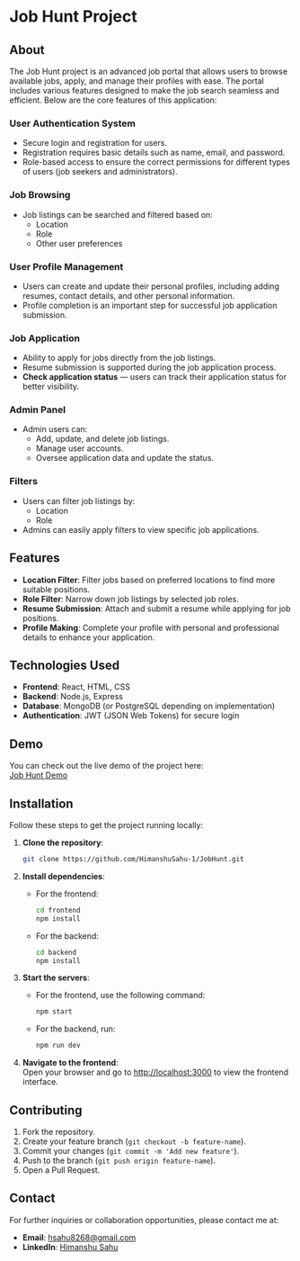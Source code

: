  # Job Hunt Project

## About
The Job Hunt project is an advanced job portal that allows users to browse available jobs, apply, and manage their profiles with ease. The portal includes various features designed to make the job search seamless and efficient. Below are the core features of this application:

### User Authentication System
- Secure login and registration for users.
- Registration requires basic details such as name, email, and password.
- Role-based access to ensure the correct permissions for different types of users (job seekers and administrators).

### Job Browsing
- Job listings can be searched and filtered based on:
  - Location
  - Role
  - Other user preferences

### User Profile Management
- Users can create and update their personal profiles, including adding resumes, contact details, and other personal information.
- Profile completion is an important step for successful job application submission.

### Job Application
- Ability to apply for jobs directly from the job listings.
- Resume submission is supported during the job application process.
- **Check application status** — users can track their application status for better visibility.

### Admin Panel
- Admin users can:
  - Add, update, and delete job listings.
  - Manage user accounts.
  - Oversee application data and update the status.

### Filters
- Users can filter job listings by:
  - Location
  - Role
- Admins can easily apply filters to view specific job applications.

## Features
- **Location Filter**: Filter jobs based on preferred locations to find more suitable positions.
- **Role Filter**: Narrow down job listings by selected job roles.
- **Resume Submission**: Attach and submit a resume while applying for job positions.
- **Profile Making**: Complete your profile with personal and professional details to enhance your application.

## Technologies Used
- **Frontend**: React, HTML, CSS
- **Backend**: Node.js, Express
- **Database**: MongoDB (or PostgreSQL depending on implementation)
- **Authentication**: JWT (JSON Web Tokens) for secure login

## Demo
You can check out the live demo of the project here:  
[Job Hunt Demo](https://jobhunt-cmsn.onrender.com)

## Installation
Follow these steps to get the project running locally:

1. **Clone the repository**:
    ```bash
    git clone https://github.com/HimanshuSahu-1/JobHunt.git
    ```

2. **Install dependencies**:
    - For the frontend:
      ```bash
      cd frontend
      npm install
      ```

    - For the backend:
      ```bash
      cd backend
      npm install
      ```

3. **Start the servers**:
    - For the frontend, use the following command:
      ```bash
      npm start
      ```

    - For the backend, run:
      ```bash
      npm run dev
      ```

4. **Navigate to the frontend**:  
    Open your browser and go to [http://localhost:3000](http://localhost:5173) to view the frontend interface.

## Contributing
1. Fork the repository.
2. Create your feature branch (`git checkout -b feature-name`).
3. Commit your changes (`git commit -m 'Add new feature'`).
4. Push to the branch (`git push origin feature-name`).
5. Open a Pull Request.

## Contact
For further inquiries or collaboration opportunities, please contact me at:
- **Email**: [hsahu8268@gmail.com](mailto:hsahu8268@gmail.com)
- **LinkedIn**: [Himanshu Sahu](https://www.linkedin.com/in/himanshu-sahu-/)
